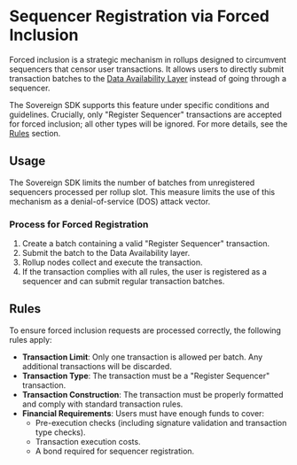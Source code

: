 # Sequencer Registration via Forced Inclusion

Forced inclusion is a strategic mechanism in rollups designed to circumvent
sequencers that censor user transactions. It allows users to directly submit
transaction batches to the [Data Availability Layer](./da-layer.md) instead of
going through a sequencer.

The Sovereign SDK supports this feature under specific conditions and
guidelines. Crucially, only "Register Sequencer" transactions are accepted for
forced inclusion; all other types will be ignored. For more details, see the
[Rules](#rules) section.

## Usage

The Sovereign SDK limits the number of batches from unregistered sequencers
processed per rollup slot. This measure limits the use of this mechanism
as a denial-of-service (DOS) attack vector.

### Process for Forced Registration

1. Create a batch containing a valid "Register Sequencer" transaction.
2. Submit the batch to the Data Availability layer.
3. Rollup nodes collect and execute the transaction.
4. If the transaction complies with all rules, the user is registered as a
   sequencer and can submit regular transaction batches.

## Rules

To ensure forced inclusion requests are processed correctly, the following rules
apply:

- **Transaction Limit**: Only one transaction is allowed per batch. Any
  additional transactions will be discarded.
- **Transaction Type**: The transaction must be a "Register Sequencer"
  transaction.
- **Transaction Construction**: The transaction must be properly formatted and
  comply with standard transaction rules.
- **Financial Requirements**: Users must have enough funds to cover:
  - Pre-execution checks (including signature validation and transaction type
    checks).
  - Transaction execution costs.
  - A bond required for sequencer registration.
